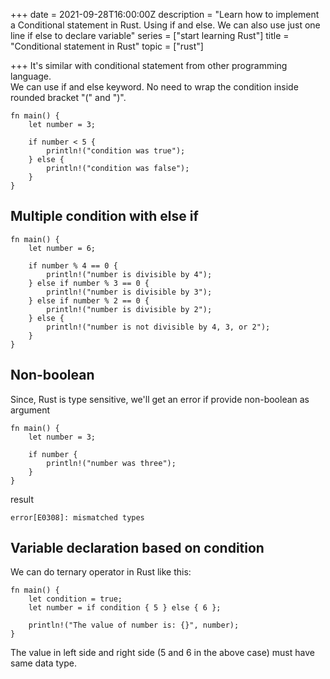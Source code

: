 +++
date = 2021-09-28T16:00:00Z
description = "Learn how to implement a Conditional statement in Rust. Using if and else. We can also use just one line if else to declare variable"
series = ["start learning Rust"]
title = "Conditional statement in Rust"
topic = ["rust"]

+++
It's similar with conditional statement from other programming language.   
We can use if and else keyword. No need to wrap the condition inside rounded bracket "(" and ")".

    fn main() {
        let number = 3;
    
        if number < 5 {
            println!("condition was true");
        } else {
            println!("condition was false");
        }
    }

## Multiple condition with else if

    fn main() {
        let number = 6;
    
        if number % 4 == 0 {
            println!("number is divisible by 4");
        } else if number % 3 == 0 {
            println!("number is divisible by 3");
        } else if number % 2 == 0 {
            println!("number is divisible by 2");
        } else {
            println!("number is not divisible by 4, 3, or 2");
        }
    }
    

## Non-boolean

Since, Rust is type sensitive, we'll get an error if provide non-boolean as argument

    fn main() {
        let number = 3;
    
        if number {
            println!("number was three");
        }
    }

result

    error[E0308]: mismatched types

## Variable declaration based on condition

We can do ternary operator in Rust like this:

    fn main() {
        let condition = true;
        let number = if condition { 5 } else { 6 };
    
        println!("The value of number is: {}", number);
    }

The value in left side and right side (5 and 6 in the above case) must have same data type. 